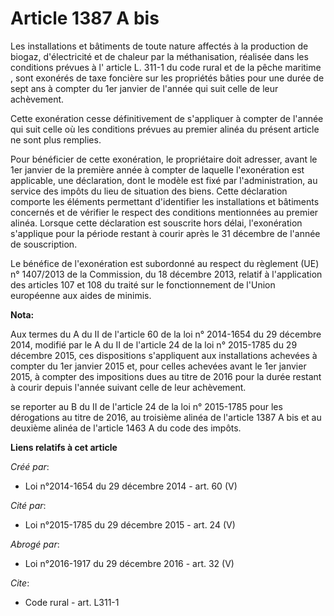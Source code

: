 # Article 1387 A bis

Les installations et bâtiments de toute nature affectés à la production de biogaz, d'électricité et de chaleur par la
méthanisation, réalisée dans les conditions prévues à l'
article L. 311-1 du code rural et de la pêche maritime
, sont exonérés de taxe foncière sur les propriétés bâties pour une durée de sept ans à compter du 1er janvier de l'année qui
suit celle de leur achèvement.

Cette exonération cesse définitivement de s'appliquer à compter de l'année qui suit celle où les conditions prévues au
premier alinéa du présent article ne sont plus remplies.

Pour bénéficier de cette exonération, le propriétaire doit adresser, avant le 1er janvier de la première année à compter de
laquelle l'exonération est applicable, une déclaration, dont le modèle est fixé par l'administration, au service des impôts
du lieu de situation des biens. Cette déclaration comporte les éléments permettant d'identifier les installations et
bâtiments concernés et de vérifier le respect des conditions mentionnées au premier alinéa. Lorsque cette déclaration est
souscrite hors délai, l'exonération s'applique pour la période restant à courir après le 31 décembre de l'année de
souscription.

Le bénéfice de l'exonération est subordonné au respect du règlement (UE) n° 1407/2013 de la Commission, du 18 décembre 2013,
relatif à l'application des articles 107 et 108 du traité sur le fonctionnement de l'Union européenne aux aides de minimis.

**Nota:**

Aux termes du A du II de l'article 60 de la loi n° 2014-1654 du 29 décembre 2014, modifié par le A du II de l'article 24 de
la loi n° 2015-1785 du 29 décembre 2015, ces dispositions s'appliquent aux installations achevées à compter du 1er janvier
2015 et, pour celles achevées avant le 1er janvier 2015, à compter des impositions dues au titre de 2016 pour la durée
restant à courir depuis l'année suivant celle de leur achèvement. 

se reporter au B du II de l'article 24 de la loi n° 2015-1785 pour les dérogations au titre de 2016, au troisième alinéa de
l'article 1387 A bis et au deuxième alinéa de l'article 1463 A du code des impôts.

**Liens relatifs à cet article**

_Créé par_:

  - Loi n°2014-1654 du 29 décembre 2014 - art. 60 (V)

_Cité par_:

  - Loi n°2015-1785 du 29 décembre 2015 - art. 24 (V)

_Abrogé par_:

  - Loi n°2016-1917 du 29 décembre 2016 - art. 32 (V)

_Cite_:

  - Code rural - art. L311-1
